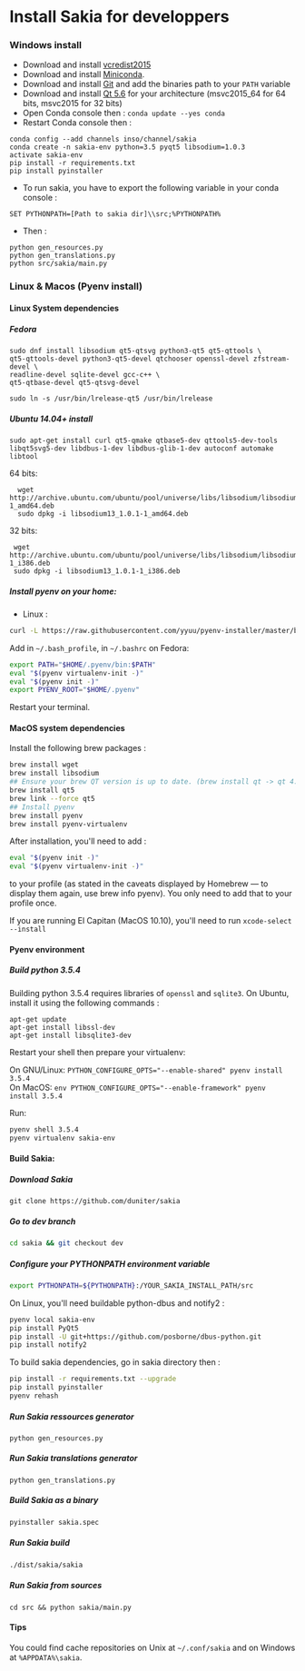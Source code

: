 # Install Sakia for developpers
### Windows install

 * Download and install [vcredist2015](https://www.microsoft.com/fr-FR/download/details.aspx?id=48145)
 * Download and install [Miniconda](http://conda.pydata.org/miniconda.html).
 * Download and install [Git](https://git-scm.com/) and add the binaries path to your `PATH` variable
 * Download and install [Qt 5.6](http://download.qt.io/development_releases/qt/5.6/) for your architecture (msvc2015_64 for 64 bits, msvc2015 for 32 bits)
 * Open Conda console then : `conda update --yes conda`
 * Restart Conda console then : 

```
conda config --add channels inso/channel/sakia
conda create -n sakia-env python=3.5 pyqt5 libsodium=1.0.3
activate sakia-env
pip install -r requirements.txt
pip install pyinstaller
```
 * To run sakia, you have to export the following variable in your conda console : 

```
SET PYTHONPATH=[Path to sakia dir]\\src;%PYTHONPATH%
```

 * Then : 
```batch
python gen_resources.py 
python gen_translations.py
python src/sakia/main.py
```

### Linux & Macos (Pyenv install)
#### Linux System dependencies
##### Fedora
    sudo dnf install libsodium qt5-qtsvg python3-qt5 qt5-qttools \
    qt5-qttools-devel python3-qt5-devel qtchooser openssl-devel zfstream-devel \
    readline-devel sqlite-devel gcc-c++ \
    qt5-qtbase-devel qt5-qtsvg-devel

    sudo ln -s /usr/bin/lrelease-qt5 /usr/bin/lrelease

##### Ubuntu 14.04+ install

    sudo apt-get install curl qt5-qmake qtbase5-dev qttools5-dev-tools libqt5svg5-dev libdbus-1-dev libdbus-glib-1-dev autoconf automake libtool

64 bits:

      wget http://archive.ubuntu.com/ubuntu/pool/universe/libs/libsodium/libsodium13_1.0.1-1_amd64.deb
      sudo dpkg -i libsodium13_1.0.1-1_amd64.deb

32 bits:

     wget http://archive.ubuntu.com/ubuntu/pool/universe/libs/libsodium/libsodium13_1.0.1-1_i386.deb
     sudo dpkg -i libsodium13_1.0.1-1_i386.deb

##### Install pyenv on your home:

* Linux : 
```bash
curl -L https://raw.githubusercontent.com/yyuu/pyenv-installer/master/bin/pyenv-installer | bash
```

Add in `~/.bash_profile`, in `~/.bashrc` on Fedora:
```bash
export PATH="$HOME/.pyenv/bin:$PATH"
eval "$(pyenv virtualenv-init -)"
eval "$(pyenv init -)"
export PYENV_ROOT="$HOME/.pyenv"
```
Restart your terminal.


#### MacOS system dependencies

Install the following brew packages : 
```bash
brew install wget
brew install libsodium
## Ensure your brew QT version is up to date. (brew install qt -> qt 4.8)
brew install qt5
brew link --force qt5
## Install pyenv
brew install pyenv
brew install pyenv-virtualenv
```

After installation, you'll need to add :  
```bash
eval "$(pyenv init -)"
eval "$(pyenv virtualenv-init -)"
```
to your profile (as stated in the caveats displayed by Homebrew — to display them again, use brew info pyenv). You only need to add that to your profile once.

If you are running El Capitan (MacOS 10.10), you'll need to run `xcode-select --install`

#### Pyenv environment 

##### Build python 3.5.4

Building python 3.5.4 requires libraries of `openssl` and `sqlite3`. On Ubuntu, install it using the following commands : 

```
apt-get update
apt-get install libssl-dev
apt-get install libsqlite3-dev
```

Restart your shell then prepare your virtualenv: 

On GNU/Linux: `PYTHON_CONFIGURE_OPTS="--enable-shared" pyenv install 3.5.4`  
On MacOS: `env PYTHON_CONFIGURE_OPTS="--enable-framework" pyenv install 3.5.4`

Run:
```bash
pyenv shell 3.5.4
pyenv virtualenv sakia-env
```

#### Build Sakia: 

##### Download Sakia

    git clone https://github.com/duniter/sakia

##### Go to dev branch
```bash
cd sakia && git checkout dev
```

##### Configure your PYTHONPATH environment variable
```bash
export PYTHONPATH=${PYTHONPATH}:/YOUR_SAKIA_INSTALL_PATH/src
```

On Linux, you'll need buildable python-dbus and notify2 :  
```bash
pyenv local sakia-env
pip install PyQt5
pip install -U git+https://github.com/posborne/dbus-python.git
pip install notify2
```

To build sakia dependencies, go in sakia directory then : 
```bash
pip install -r requirements.txt --upgrade
pip install pyinstaller
pyenv rehash
```

##### Run Sakia ressources generator

    python gen_resources.py 

##### Run Sakia translations generator

    python gen_translations.py

##### Build Sakia as a binary
```sh
pyinstaller sakia.spec
```

##### Run Sakia build
```sh
./dist/sakia/sakia
```

##### Run Sakia from sources

    cd src && python sakia/main.py


#### Tips
You could find cache repositories on Unix at `~/.conf/sakia` and on Windows at `%APPDATA%\sakia`.

